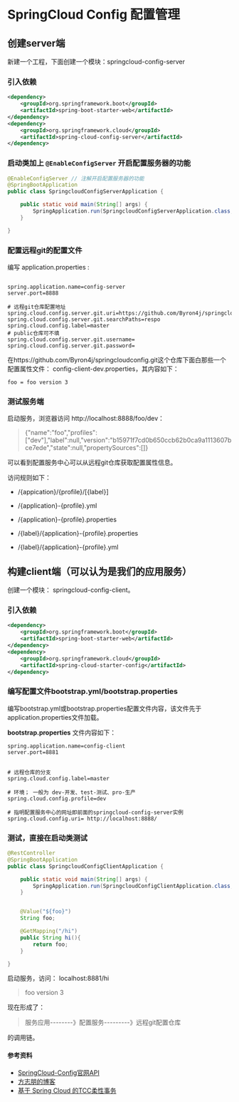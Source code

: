# SpringCloud Config 配置管理

## 创建server端

新建一个工程，下面创建一个模块：springcloud-config-server


### 引入依赖

```xml
<dependency>
    <groupId>org.springframework.boot</groupId>
    <artifactId>spring-boot-starter-web</artifactId>
</dependency>
<dependency>
    <groupId>org.springframework.cloud</groupId>
    <artifactId>spring-cloud-config-server</artifactId>
</dependency>

```

### 启动类加上 ```@EnableConfigServer``` 开启配置服务器的功能

```java
@EnableConfigServer // 注解开启配置服务器的功能
@SpringBootApplication
public class SpringcloudConfigServerApplication {

    public static void main(String[] args) {
        SpringApplication.run(SpringcloudConfigServerApplication.class, args);
    }

}
```

### 配置远程git的配置文件

编写 application.properties :

```properties

spring.application.name=config-server
server.port=8888

# 远程git仓库配置地址
spring.cloud.config.server.git.uri=https://github.com/Byron4j/springcloudconfig.git
spring.cloud.config.server.git.searchPaths=respo
spring.cloud.config.label=master
# public仓库可不填
spring.cloud.config.server.git.username=
spring.cloud.config.server.git.password=
```

在https://github.com/Byron4j/springcloudconfig.git这个仓库下面白那些一个配置属性文件： config-client-dev.properties，其内容如下：

```properties
foo = foo version 3
```

### 测试服务端

启动服务，浏览器访问 http://localhost:8888/foo/dev：

>{"name":"foo","profiles":["dev"],"label":null,"version":"b15971f7cd0b650ccb62b0ca9a1113607bce7ede","state":null,"propertySources":[]}


可以看到配置服务中心可以从远程git仓库获取配置属性信息。

访问规则如下：

- /{appication}/{profile}/[{label}]

- /{application}-{profile}.yml

- /{application}-{profile}.properties

- /{label}/{application}-{profile}.properties

- /{label}/{application}-{profile}.yml


## 构建client端（可以认为是我们的应用服务）

创建一个模块： springcloud-config-client。

### 引入依赖

```xml
<dependency>
    <groupId>org.springframework.boot</groupId>
    <artifactId>spring-boot-starter-web</artifactId>
</dependency>
<dependency>
    <groupId>org.springframework.cloud</groupId>
    <artifactId>spring-cloud-starter-config</artifactId>
</dependency>
```

### 编写配置文件bootstrap.yml/bootstrap.properties

编写bootstrap.yml或bootstrap.properties配置文件内容，该文件先于application.properties文件加载。

**bootstrap.properties** 文件内容如下：

```properties
spring.application.name=config-client
server.port=8881 


# 远程仓库的分支
spring.cloud.config.label=master

# 环境； 一般为 dev-开发、test-测试、pro-生产
spring.cloud.config.profile=dev

# 指明配置服务中心的网址即前面的springcloud-config-server实例
spring.cloud.config.uri= http://localhost:8888/

```


### 测试，直接在启动类测试

```java
@RestController
@SpringBootApplication
public class SpringcloudConfigClientApplication {

    public static void main(String[] args) {
        SpringApplication.run(SpringcloudConfigClientApplication.class, args);
    }


    @Value("${foo}")
    String foo;

    @GetMapping("/hi")
    public String hi(){
        return foo;
    }

}

```


启动服务，访问： localhost:8881/hi

>foo version 3

现在形成了：  

>服务应用--------》配置服务---------》远程git配置仓库

的调用链。

#### 参考资料

- [SpringCloud-Config官网API](https://cloud.spring.io/spring-cloud-static/spring-cloud-config/2.1.0.RELEASE/single/spring-cloud-config.html)
- [方志朋的博客](https://www.fangzhipeng.com/springcloud/2018/08/06/sc-f6-config.html)
- [基于 Spring Cloud 的TCC柔性事务](https://github.com/prontera/spring-cloud-rest-tcc)